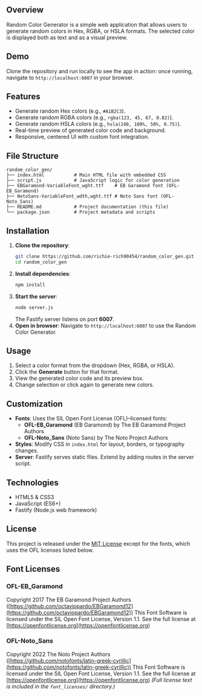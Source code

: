 ## Overview
Random Color Generator is a simple web application that allows users to generate random colors in Hex, RGBA, or HSLA formats. The selected color is displayed both as text and as a visual preview.
## Demo
Clone the repository and run locally to see the app in action: once running, navigate to `http://localhost:6007` in your browser.
## Features
* Generate random Hex colors (e.g., `#A1B2C3`).
* Generate random RGBA colors (e.g., `rgba(123, 45, 67, 0.82)`).
* Generate random HSLA colors (e.g., `hsla(240, 100%, 50%, 0.75)`).
* Real-time preview of generated color code and background.
* Responsive, centered UI with custom font integration.
## File Structure
```
random_color_gen/
├── index.html           # Main HTML file with embedded CSS
├── script.js            # JavaScript logic for color generation
├── EBGaramond-VariableFont_wght.ttf    # EB Garamond font (OFL-EB_Garamond)
├── NotoSans-VariableFont_wdth,wght.ttf # Noto Sans font (OFL-Noto_Sans)
├── README.md            # Project documentation (this file)
└── package.json         # Project metadata and scripts
```
## Installation
1. **Clone the repository**:
   ```bash
   git clone https://github.com/richie-rich90454/random_color_gen.git
   cd random_color_gen
   ```
2. **Install dependencies**:
   ```bash
   npm install
   ```
3. **Start the server**:
   ```bash
   node server.js
   ```
   The Fastify server listens on port **6007**.
4. **Open in browser**:
   Navigate to `http://localhost:6007` to use the Random Color Generator.
## Usage
1. Select a color format from the dropdown (Hex, RGBA, or HSLA).
2. Click the **Generate** button for that format.
3. View the generated color code and its preview box.
4. Change selection or click again to generate new colors.
## Customization
* **Fonts**: Uses the SIL Open Font License (OFL)–licensed fonts:
  * **OFL-EB\_Garamond** (EB Garamond) by The EB Garamond Project Authors
  * **OFL-Noto\_Sans** (Noto Sans) by The Noto Project Authors
* **Styles**: Modify CSS in `index.html` for layout, borders, or typography changes.
* **Server**: Fastify serves static files. Extend by adding routes in the server script.
## Technologies
* HTML5 & CSS3
* JavaScript (ES6+)
* Fastify (Node.js web framework)
## License
This project is released under the [MIT License](LICENSE) except for the fonts, which uses the OFL licenses listed below.
## Font Licenses
### OFL-EB\_Garamond
Copyright 2017 The EB Garamond Project Authors ([https://github.com/octaviopardo/EBGaramond12](https://github.com/octaviopardo/EBGaramond12))
This Font Software is licensed under the SIL Open Font License, Version 1.1. See the full license at [https://openfontlicense.org](https://openfontlicense.org)
### OFL-Noto\_Sans
Copyright 2022 The Noto Project Authors ([https://github.com/notofonts/latin-greek-cyrillic](https://github.com/notofonts/latin-greek-cyrillic))
This Font Software is licensed under the SIL Open Font License, Version 1.1. See the full license at [https://openfontlicense.org](https://openfontlicense.org)
*(Full license text is included in the `font_licenses/` directory.)*